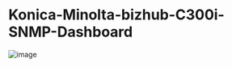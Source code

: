 # Konica-Minolta-bizhub-C300i-SNMP-Dashboard
![image](https://github.com/MotoDev21/Konica-Minolta-bizhub-C300i-SNMP-Dashboard/assets/86869673/20fd969e-e70f-4650-b82d-7474103e0ffa)
